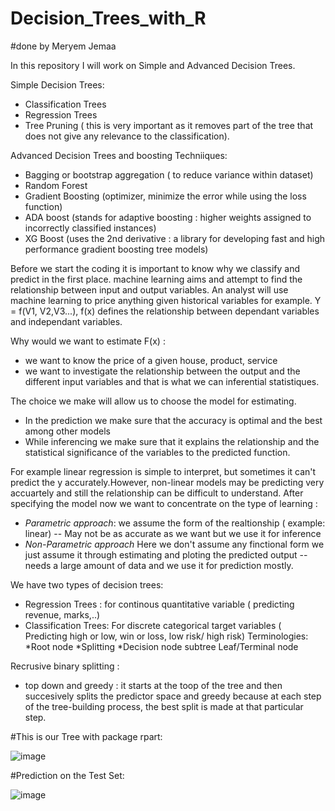 # Decision_Trees_with_R 
#done by Meryem Jemaa

In this repository I will work on Simple and Advanced Decision Trees.

Simple Decision Trees: 
* Classification Trees 
* Regression Trees 
* Tree Pruning ( this is very important as it removes part of the tree that does not give any relevance to the classification). 

Advanced Decision Trees and boosting Techniiques: 
* Bagging or bootstrap aggregation ( to reduce variance within dataset) 
* Random Forest 
* Gradient Boosting (optimizer, minimize the error while using the loss function)
* ADA boost (stands for adaptive boosting : higher weights assigned to incorrectly classified instances)
* XG Boost (uses the 2nd derivative : a library for developing fast and high performance gradient boosting tree models)


Before we start the coding it is important to know why we classify and predict in the first place.
machine learning aims and attempt to find the relationship between input and output variables.
An analyst will use machine learning to price anything given historical variables for example. Y = f(V1, V2,V3...), f(x) defines the relationship between dependant variables and independant variables.

Why would we want to estimate F(x) : 

* we want to know the price of a given house, product, service
* we want to investigate the relationship between the output and the different input variables and that is what we can inferential statistiques. 

The choice we make will allow us to choose the model for estimating.
* In the prediction we make sure that the accuracy is optimal and the best among other models
* While inferencing we make sure that it explains the relationship and the statistical significance of the variables to the predicted function.

For example linear regression is simple to interpret, but sometimes it can't predict the y accurately.However, non-linear models may be predicting very accuartely and still the relationship can be difficult to understand.
After specifying the model now we want to concentrate on the type of learning : 
* *Parametric approach*: we assume the form of the realtionship ( example: linear) -- May not be as accurate as we want but we use it for inference
* *Non-Parametric approach* Here we don't assume any finctional form we just assume it through estimating and ploting the predicted output --needs a large amount of data and we 
use it for prediction mostly. 

We have two types of decision trees: 
* Regression Trees : for continous quantitative variable ( predicting revenue, marks,..)
* Classification Trees: For discrete categorical target variables ( Predicting high or low, win or loss, low risk/ high risk)
Terminologies: 
*Root node
*Splitting
*Decision node 
subtree
Leaf/Terminal node 


Recrusive binary splitting : 
* top down and greedy : it starts at the toop of the tree and then succesively splits the predictor space and greedy because at each step of the tree-building process, the best split is made at that particular step. 

#This is our Tree with package rpart: 

![image](https://user-images.githubusercontent.com/57539925/144463148-3d64d0b9-49c4-44ac-8c9d-13d32be45dc0.png) 

#Prediction on the Test Set: 

![image](https://user-images.githubusercontent.com/57539925/144509176-8d98ae65-e142-4d6d-a068-a5f071eb1bb3.png)


